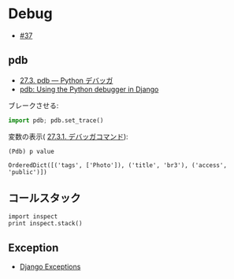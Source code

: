 # Debug

- [#37](https://github.com/hdknr/annotated-django/issues/37)

## pdb

- [27.3. pdb — Python デバッガ](https://docs.python.jp/3/library/pdb.html)
- [pdb: Using the Python debugger in Django](https://mike.tig.as/blog/2010/09/14/pdb/)

ブレークさせる:

~~~py
import pdb; pdb.set_trace()     
~~~

変数の表示( [27.3.1. デバッガコマンド](https://docs.python.jp/3/library/pdb.html#debugger-commands)):

~~~
(Pdb) p value

OrderedDict([('tags', ['Photo']), ('title', 'br3'), ('access', 'public')])              
~~~



## コールスタック

~~~
import inspect
print inspect.stack()
~~~



## Exception

- [Django Exceptions](https://docs.djangoproject.com/ja/1.9/ref/exceptions/)
